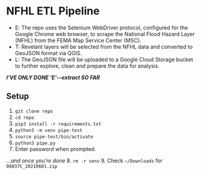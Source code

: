# NFHL ETL Pipeline
- E: The repo uses the Selenium WebDriver protocol, configured for the Google Chrome web browser, to scrape the National Flood Hazard Layer (NFHL) from the FEMA Map Service Center (MSC).
- T: Revelant layers will be selected from the NFHL data and converted to GeoJSON format via QGIS.
- L: The GeoJSON file will be uploaded to a Google Cloud Storage bucket to further explore, clean and prepare the data for analysis.

***I'VE ONLY DONE 'E'--extract SO FAR***

## Setup
1. `git clone repo`
2. `cd repo`
3. `pip3 install -r requirements.txt`
4. `python3 -m venv pipe-test`
5. `source pipe-test/bin/activate`
6. `python3 pipe.py`
7. Enter password when prompted.

*...and once you're done*
8. `rm -r venv`
9. Check `~/Downloads` for `06037C_20210601.zip`